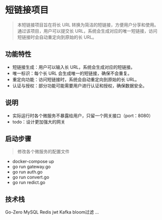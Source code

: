 # 短链接项目
> 本短链接项目旨在将长 URL 转换为简洁的短链接，方便用户分享和使用。通过该项目，用户可以提交长 URL，系统会生成对应的唯一短链接，访问短链接时会自动重定向到原始的长 URL。

## 功能特性
* 短链接生成：用户可以输入长 URL，系统会生成对应的短链接。
* 唯一标识：每个长 URL 会生成唯一的短链接，确保不会重复。
* 重定向功能：访问短链接时，系统会自动重定向到原始的长 URL。
* 认证与授权：部分功能可能需要用户进行认证和授权，确保数据安全。



## 说明
* 实际运行时各个微服务不暴露给用户，只留一个网关接口（port：8080）
* todo：设计更加强大的网关


## 启动步骤
> 修改各个微服务的配置文件
* docker-compose up
* go run gateway.go
* go run auth.go
* go run convert.go
* go run redict.go

## 技术栈
Go-Zero
MySQL
Redis
jwt
Kafka
bloom过滤
...


